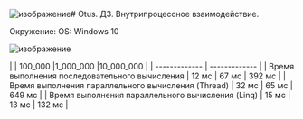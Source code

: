 ![изображение](https://github.com/dev-evgenii/ParallelAndThread/assets/158760728/82279e94-adbc-4da2-a340-4078586f3ab8)# Otus. 
ДЗ. Внутрипроцессное взаимодействие.

Окружение: 
OS: Windows 10

![изображение](https://github.com/dev-evgenii/ParallelAndThread/assets/158760728/a84602c3-6bd2-4d40-a5ff-fbc842780fb3)


|  | 100_000 |1_000_000 |10_000_000 |
| ------------- | ------------- |
| Время выполнения последовательного вычисления  | 12 мс  | 67 мс  | 392 мс  |
| Время выполнения параллельного вычисления (Thread) | 32 мс  | 65 мс | 649 мс |
| Время выполнения параллельного вычисления (Linq) | 15 мс  | 13 мс  | 132 мс  |
